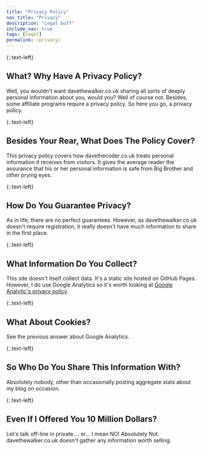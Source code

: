 ```yaml
---
title: "Privacy Policy"
nav_title: "Privacy"
description: "Legal buff"
include_nav: true
tags: [legel]
permalink: /privacy/
---
```

{:.text-left} 
## What? Why Have A Privacy Policy?

Well, you wouldn't want davethewalker.co.uk sharing all sorts of deeply
personal information about you, would you? Well of course not. Besides,
some affiliate programs require a privacy policy. So here you go, a
privacy policy.

{:.text-left} 
## Besides Your Rear, What Does The Policy Cover?

This privacy policy covers how davethecoder.co.uk treats personal information
it receives from visitors. It gives the average reader the assurance
that his or her personal information is safe from Big Brother and other
prying eyes.

{:.text-left} 
## How Do You Guarantee Privacy?

As in life, there are no perfect guarantees. However, as davethewalker.co.uk
doesn't require registration, it really doesn't have much information to
share in the first place.

{:.text-left} 
## What Information Do You Collect?

This site doesn't itself collect data. It's a static site hosted on GitHub Pages.
However, I do use Google Analytics so it's worth looking at [Google Analytic's privacy policy](http://www.google.com/analytics/learn/privacy.html).

{:.text-left} 
## What About Cookies?

See the previous answer about Google Analytics.

{:.text-left} 
## So Who Do You Share This Information With?

Absolutely nobody, other than occasionally posting aggregate stats about my blog on occasion.

{:.text-left} 
## Even If I Offered You 10 Million Dollars?

Let's talk off-line in private.... er... I mean NO! Absolutely Not.
davethewalker.co.uk doesn't gather any information worth selling.
